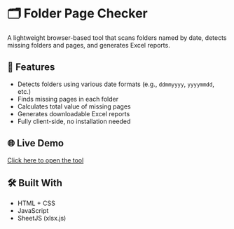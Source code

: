 # 🗂️ Folder Page Checker

A lightweight browser-based tool that scans folders named by date, detects missing folders and pages, and generates Excel reports.

## 📌 Features

- Detects folders using various date formats (e.g., `ddmmyyyy`, `yyyymmdd`, etc.)
- Finds missing pages in each folder
- Calculates total value of missing pages
- Generates downloadable Excel reports
- Fully client-side, no installation needed

## 🌐 Live Demo

[Click here to open the tool](https://shshan28.github.io/Folder-Page-Checker/)

## 🛠️ Built With

- HTML + CSS
- JavaScript
- SheetJS (xlsx.js)
